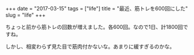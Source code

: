 +++
date = "2017-03-15"
tags = ["life"]
title = "最近、筋トレを600回にした"
slug = "life"
+++

ちょっと前から筋トレの回数が増えました。各600回。なので1日、計1800回ですね。

しかし、相変わらず見た目で筋肉付かないな。あまりに緩すぎるのかな。
